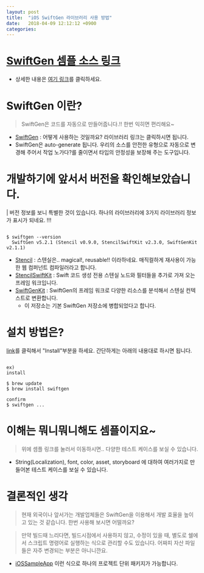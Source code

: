 ```yaml
---
layout: post
title:  "iOS SwiftGen 라이브러리 사용 방법"
date:   2018-04-09 12:12:12 +0900
categories: 
---
```


# [SwiftGen 셈플 소스 링크](https://github.com/ClintJang/sample-swiftgen) 
- 상세한 내용은 [여기 링크](https://github.com/ClintJang/sample-swiftgen)를 클릭하세요.

# SwiftGen 이란?

> SwiftGen은 코드를 자동으로 만들어줍니다.!! 한번 익히면 편리해요~
- [SwiftGen](https://github.com/SwiftGen/SwiftGen) : 어떻게 사용하는 것일까요? 라이브러리 링크는 클릭하시면 됩니다.
- SwiftGen은 auto-generate 됩니다. 우리의 소스를 안전한 유형으로 자동으로 변경해 주어서 작업 노가다?를 줄이면서 타입의 안정성을 보장해 주는 도구입니다.
 
# 개발하기에 앞서서 버전을 확인해보았습니다.
| 버전 정보를 보니 특별한 것이 있습니다. 하나의 라이브러리에 3가지 라이브러리 정보가 표시가 되네요. !!!
<pre><code>
$ swiftgen --version
  SwiftGen v5.2.1 (Stencil v0.9.0, StencilSwiftKit v2.3.0, SwiftGenKit v2.1.1)
</code></pre>
- [Stencil](https://stenciljs.com/) : 스텐실은.. magical!, reusable!! 이라하네요. 매직컬하게 재사용이 가능한 웹 컴퍼넌트 컴파일러라고 합니다.
- [StencilSwiftKit](https://github.com/SwiftGen/StencilSwiftKit) : Swift 코드 생성 전용 스텐실 노드와 필터들을 추가로 가져 오는 프레임 워크입니다.
- [SwiftGenKit](https://github.com/SwiftGen/SwiftGenKit) : SwiftGen의 프레임 워크로 다양한 리소스를 분석해서 스텐실 컨텍스트로 변환합니다.
	- 이 저장소는 기본 SwiftGen 저장소에 병합되었다고 합니다.

# 설치 방법은?
[link](https://github.com/SwiftGen/SwiftGen)를 클릭해서 "Install"부분을 하세요. 간단하게는 아래의 내용대로 하시면 됩니다.
<pre><code>
ex) 
install

$ brew update
$ brew install swiftgen

confirm
$ swiftgen ...
</code></pre>

# 이해는 뭐니뭐니해도 셈플이지요~
> 위에 셈플 링크를 눌러서 이동하시면.. 다양한 테스트 케이스를 보실 수 있습니다.
- String(Localization), font, color, asset, storyboard 에 대하여 여러가지로 만들어본 테스트 케이스를 보실 수 있습니다. 


# 결론적인 생각
> 현재 외국이나 앞서가는 개발업체들은 SwiftGen을 이용해서 개발 효율을 높이고 있는 것 같습니다. 한번 사용해 보시면 어떨까요?

> 만약 빌드때 느리다면, 빌드시점에서 사용하지 않고, 수정이 있을 때, 별도로 쉘에서 스크립트 명령어로 실행하는 식으로 관리할 수도 있습니다. 어짜피 자산 파일들은 자주 변경되는 부분은 아니니깐요.

- [iOSSampleApp](https://github.com/igorkulman/iOSSampleApp) 이런 식으로 하나의 프로젝트 단위 패키지가 가능합니다.
